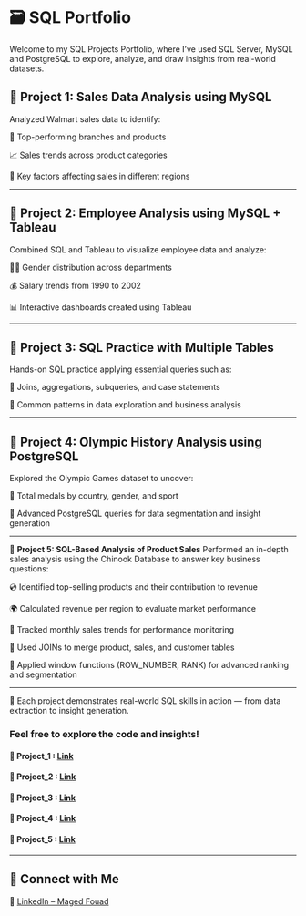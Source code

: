 # 🗃️ **SQL Portfolio**
Welcome to my SQL Projects Portfolio, where I’ve used SQL Server, MySQL and PostgreSQL to explore, analyze, and draw insights from real-world datasets.

## 📌 **Project 1: Sales Data Analysis using MySQL**
Analyzed Walmart sales data to identify:

🏬 Top-performing branches and products

📈 Sales trends across product categories

🎯 Key factors affecting sales in different regions

---

## 📌 **Project 2: Employee Analysis using MySQL + Tableau**
Combined SQL and Tableau to visualize employee data and analyze:

👩‍💼 Gender distribution across departments

💰 Salary trends from 1990 to 2002

📊 Interactive dashboards created using Tableau

---

## 📌 **Project 3: SQL Practice with Multiple Tables**
Hands-on SQL practice applying essential queries such as:

🔗 Joins, aggregations, subqueries, and case statements

🎯 Common patterns in data exploration and business analysis

---

## 📌 **Project 4: Olympic History Analysis using PostgreSQL**
Explored the Olympic Games dataset to uncover:

🥇 Total medals by country, gender, and sport

🧠 Advanced PostgreSQL queries for data segmentation and insight generation

---
📌 **Project 5: SQL-Based Analysis of Product Sales**
Performed an in-depth sales analysis using the Chinook Database to answer key business questions:

💿 Identified top-selling products and their contribution to revenue

🌍 Calculated revenue per region to evaluate market performance

📆 Tracked monthly sales trends for performance monitoring

🔗 Used JOINs to merge product, sales, and customer tables

🏅 Applied window functions (ROW_NUMBER, RANK) for advanced ranking and segmentation

---

📂 Each project demonstrates real-world SQL skills in action — from data extraction to insight generation.

### Feel free to explore the code and insights!
#### 🔗 Project_1 : [Link](https://github.com/Maged325/SQL-Portfolio/tree/main/Project_1)
#### 🔗 Project_2 : [Link](https://github.com/Maged325/SQL-Portfolio/tree/main/Project_2)
#### 🔗 Project_3 : [Link](https://github.com/Maged325/SQL-Portfolio/tree/main/Project_3)
#### 🔗 Project_4 : [Link](https://github.com/Maged325/SQL-Portfolio/tree/main/Project_4)
#### 🔗 Project_5 : [Link](https://github.com/Maged325/SQL-Portfolio/tree/main/Project_5)
---
## 🤝 **Connect with Me**
🔗 [LinkedIn – Maged Fouad](https://www.linkedin.com/in/mfouadmohamed325/)
